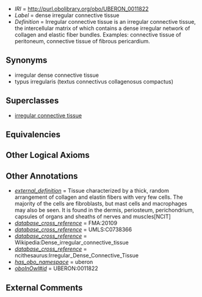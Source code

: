  * *IRI* = http://purl.obolibrary.org/obo/UBERON_0011822
 * *Label* = dense irregular connective tissue
 * *Definition* = Irregular connective tissue is an irregular connective tissue, the intercellular matrix of which contains a dense irregular network of collagen and elastic fiber bundles. Examples: connective tissue of peritoneum, connective tissue of fibrous pericardium.

## Synonyms

 * irregular dense connective tissue
 * typus irregularis (textus connectivus collagenosus compactus)

## Superclasses

 * [irregular connective tissue](../../UBERON/21/UBERON_0011821.md)

## Equivalencies


## Other Logical Axioms


## Other Annotations

 * *[external_definition](../../UBPROP/01/UBPROP_0000001.md)* = Tissue characterized by a thick, random arrangement of collagen and elastin fibers with very few cells. The majority of the cells are fibroblasts, but mast cells and macrophages may also be seen. It is found in the dermis, periosteum, perichondrium, capsules of organs and sheaths of nerves and muscles[NCIT]
 * *[database_cross_reference](../../ef/oboInOwl#hasDbXref.md)* = FMA:20109
 * *[database_cross_reference](../../ef/oboInOwl#hasDbXref.md)* = UMLS:C0738366
 * *[database_cross_reference](../../ef/oboInOwl#hasDbXref.md)* = Wikipedia:Dense_irregular_connective_tissue
 * *[database_cross_reference](../../ef/oboInOwl#hasDbXref.md)* = ncithesaurus:Irregular_Dense_Connective_Tissue
 * *[has_obo_namespace](../../ce/oboInOwl#hasOBONamespace.md)* = uberon
 * *[oboInOwl#id](../../id/oboInOwl#id.md)* = UBERON:0011822

## External Comments

